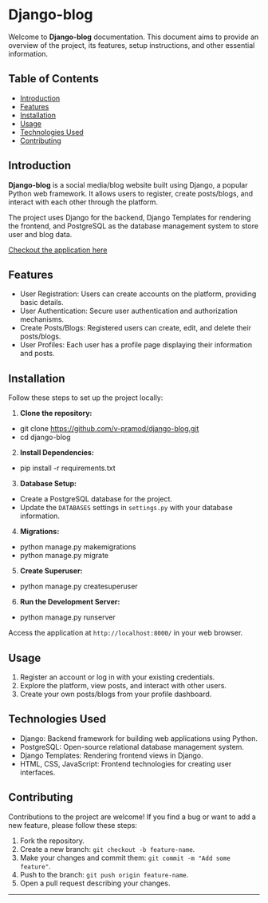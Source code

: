 # Django-blog

Welcome to **Django-blog** documentation. This document aims to provide an overview of the project, its features, setup instructions, and other essential information.

## Table of Contents

- [Introduction](#introduction)
- [Features](#features)
- [Installation](#installation)
- [Usage](#usage)
- [Technologies Used](#technologies-used)
- [Contributing](#contributing)

## Introduction

**Django-blog** is a social media/blog website built using Django, a popular Python web framework. It allows users to register, create posts/blogs, and interact with each other through the platform.

The project uses Django for the backend, Django Templates for rendering the frontend, and PostgreSQL as the database management system to store user and blog data.

[Checkout the application here](https://hidden-violet-6754.fly.dev/)

## Features

- User Registration: Users can create accounts on the platform, providing basic details.
- User Authentication: Secure user authentication and authorization mechanisms.
- Create Posts/Blogs: Registered users can create, edit, and delete their posts/blogs.
- User Profiles: Each user has a profile page displaying their information and posts.

## Installation

Follow these steps to set up the project locally:

1. **Clone the repository:**
- git clone https://github.com/v-pramod/django-blog.git
- cd django-blog

2. **Install Dependencies:**
- pip install -r requirements.txt

3. **Database Setup:**
- Create a PostgreSQL database for the project.
- Update the `DATABASES` settings in `settings.py` with your database information.

4. **Migrations:**
- python manage.py makemigrations
- python manage.py migrate

5. **Create Superuser:**
- python manage.py createsuperuser

6. **Run the Development Server:**
- python manage.py runserver

Access the application at `http://localhost:8000/` in your web browser.

## Usage

1. Register an account or log in with your existing credentials.
2. Explore the platform, view posts, and interact with other users.
3. Create your own posts/blogs from your profile dashboard.

## Technologies Used

- Django: Backend framework for building web applications using Python.
- PostgreSQL: Open-source relational database management system.
- Django Templates: Rendering frontend views in Django.
- HTML, CSS, JavaScript: Frontend technologies for creating user interfaces.

## Contributing

Contributions to the project are welcome! If you find a bug or want to add a new feature, please follow these steps:

1. Fork the repository.
2. Create a new branch: `git checkout -b feature-name`.
3. Make your changes and commit them: `git commit -m "Add some feature"`.
4. Push to the branch: `git push origin feature-name`.
5. Open a pull request describing your changes.

---
